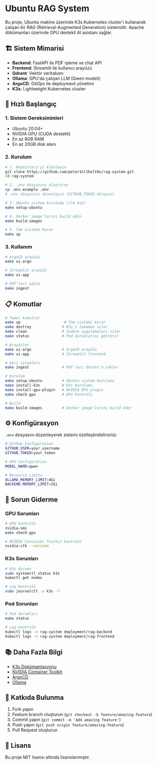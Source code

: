 # Ubuntu RAG System

Bu proje, Ubuntu makine üzerinde K3s Kubernetes cluster'ı kullanarak çalışan bir RAG (Retrieval-Augmented Generation) sistemidir. Apache dökümanları üzerinde GPU destekli AI asistanı sağlar.

## 🏗️ Sistem Mimarisi

- **Backend**: FastAPI ile PDF işleme ve chat API
- **Frontend**: Streamlit ile kullanıcı arayüzü  
- **Qdrant**: Vektör veritabanı
- **Ollama**: GPU'da çalışan LLM (Qwen modeli)
- **ArgoCD**: GitOps ile deployment yönetimi
- **K3s**: Lightweight Kubernetes cluster

## 🚀 Hızlı Başlangıç

### 1. Sistem Gereksinimleri

- Ubuntu 20.04+ 
- NVIDIA GPU (CUDA destekli)
- En az 8GB RAM
- En az 20GB disk alanı

### 2. Kurulum

```bash
# 1. Repository'yi klonlayın
git clone https://github.com/peler1nl1kelt0s/rag-system.git
cd rag-system

# 2. .env dosyasını oluşturun
cp .env.example .env
# .env dosyasını düzenleyin (GITHUB_TOKEN ekleyin)

# 3. Ubuntu sistem kurulumu (ilk kez)
make setup-ubuntu

# 4. Docker image'larını build edin
make build-images

# 5. Tüm sistemi kurun
make up
```

### 3. Kullanım

```bash
# ArgoCD arayüzü
make ui-argo

# Streamlit arayüzü  
make ui-app

# PDF'leri yükle
make ingest
```

## 📋 Komutlar

```bash
# Temel komutlar
make up                    # Tüm sistemi kurar
make destroy              # K3s'i tamamen siler
make clean                # Sadece uygulamaları siler
make status               # Pod durumlarını gösterir

# Arayüzler
make ui-argo              # ArgoCD arayüzü
make ui-app               # Streamlit frontend

# Veri işlemleri
make ingest               # PDF'leri Qdrant'a yükler

# Kurulum
make setup-ubuntu         # Ubuntu sistem kurulumu
make install-k3s          # K3s kurulumu
make install-gpu-plugin   # NVIDIA GPU plugin
make check-gpu            # GPU kontrolü

# Build
make build-images         # Docker image'larını build eder
```

## ⚙️ Konfigürasyon

`.env` dosyasını düzenleyerek sistemi özelleştirebilirsiniz:

```bash
# GitHub Configuration
GITHUB_USER=your_username
GITHUB_TOKEN=your_token

# GPU Configuration  
MODEL_NAME=qwen

# Resource Limits
OLLAMA_MEMORY_LIMIT=4Gi
BACKEND_MEMORY_LIMIT=2Gi
```

## 🔧 Sorun Giderme

### GPU Sorunları
```bash
# GPU kontrolü
nvidia-smi
make check-gpu

# NVIDIA Container Toolkit kontrolü
nvidia-ctk --version
```

### K3s Sorunları
```bash
# K3s durumu
sudo systemctl status k3s
kubectl get nodes

# Log kontrolü
sudo journalctl -u k3s -f
```

### Pod Sorunları
```bash
# Pod durumları
make status

# Log kontrolü
kubectl logs -n rag-system deployment/rag-backend
kubectl logs -n rag-system deployment/rag-frontend
```

## 📚 Daha Fazla Bilgi

- [K3s Dokümantasyonu](https://k3s.io/)
- [NVIDIA Container Toolkit](https://docs.nvidia.com/datacenter/cloud-native/)
- [ArgoCD](https://argo-cd.readthedocs.io/)
- [Ollama](https://ollama.ai/)

## 🤝 Katkıda Bulunma

1. Fork yapın
2. Feature branch oluşturun (`git checkout -b feature/amazing-feature`)
3. Commit yapın (`git commit -m 'Add amazing feature'`)
4. Push yapın (`git push origin feature/amazing-feature`)
5. Pull Request oluşturun

## 📄 Lisans

Bu proje MIT lisansı altında lisanslanmıştır.